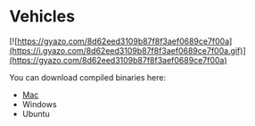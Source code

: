 # Vehicles

[![https://gyazo.com/8d62eed3109b87f8f3aef0689ce7f00a](https://i.gyazo.com/8d62eed3109b87f8f3aef0689ce7f00a.gif)](https://gyazo.com/8d62eed3109b87f8f3aef0689ce7f00a)

You can download compiled binaries here:

- [Mac](https://github.com/MrRobb/Artificial-Intelligence/releases/download/vehicles/Vehicles.app.zip)
- Windows
- Ubuntu
